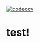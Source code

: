 [![codecov](https://codecov.io/gh/damnePers/test/branch/master/graph/badge.svg)](https://codecov.io/gh/damnePers/test)
# test!

